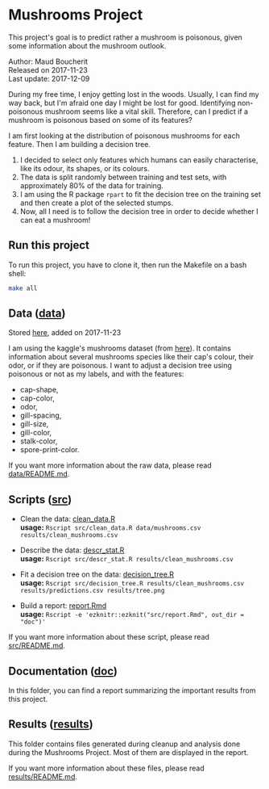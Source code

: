 # Mushrooms Project
This project's goal is to predict rather a mushroom is poisonous, given some information about the mushroom outlook.

Author: Maud Boucherit   
Released on 2017-11-23   
Last update: 2017-12-09


During my free time, I enjoy getting lost in the woods. Usually, I can find my way back, but I'm afraid one day I might be lost for good. Identifying non-poisonous mushroom seems like a vital skill. Therefore, can I predict if a mushroom is poisonous based on some of its features?    

I am first looking at the distribution of poisonous mushrooms for each feature. Then I am building a decision tree.   
1. I decided to select only features which humans can easily characterise, like its odour, its shapes, or its colours.   
2. The data is split randomly between training and test sets, with approximately 80% of the data for training.   
3. I am using the R package `rpart` to fit the decision tree on the training set and then create a plot of the selected stumps.   
4. Now, all I need is to follow the decision tree in order to decide whether I can eat a mushroom!


## Run this project

To run this project, you have to clone it, then run the Makefile on a bash shell:
```bash
make all
```

## Data ([data](data/))

Stored [here](data/mushrooms.csv), added on 2017-11-23   

I am using the kaggle's mushrooms dataset (from [here](https://www.kaggle.com/uciml/mushroom-classification)). It contains information about several mushrooms species like their cap's colour, their odor, or if they are poisonous. I want to adjust a decision tree using poisonous or not as my labels, and with the features:   
- cap-shape,  
- cap-color,  
- odor,  
- gill-spacing,  
- gill-size,  
- gill-color,  
- stalk-color,  
- spore-print-color.   

If you want more information about the raw data, please read [data/README.md](data/README.md).

## Scripts ([src](src/))

- Clean the data: [clean_data.R](src/clean_data.R)    
**usage:** `Rscript src/clean_data.R data/mushrooms.csv results/clean_mushrooms.csv`   

- Describe the data: [descr_stat.R](src/descr_stat.R)    
**usage:** `Rscript src/descr_stat.R results/clean_mushrooms.csv`   

- Fit a decision tree on the data: [decision_tree.R](src/decision_tree.R)    
**usage:** `Rscript src/decision_tree.R results/clean_mushrooms.csv results/predictions.csv results/tree.png`   

- Build a report: [report.Rmd](report.Rmd)    
**usage:** `Rscript -e 'ezknitr::ezknit("src/report.Rmd", out_dir = "doc")'`   

If you want more information about these script, please read [src/README.md](src/README.md).

## Documentation ([doc](doc/))

In this folder, you can find a report summarizing the important results from this project.

## Results ([results](results/))

This folder contains files generated during cleanup and analysis done during the Mushrooms Project. Most of them are displayed in the report.   

If you want more information about these files, please read [results/README.md](results/README.md).
